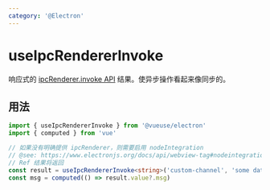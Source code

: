 ```yaml
---
category: '@Electron'
---
```


# useIpcRendererInvoke

响应式的 [ipcRenderer.invoke API](https://www.electronjs.org/docs/api/ipc-renderer#ipcrendererinvokechannel-args) 结果。使异步操作看起来像同步的。

## 用法

```ts
import { useIpcRendererInvoke } from '@vueuse/electron'
import { computed } from 'vue'

// 如果没有明确提供 ipcRenderer，则需要启用 nodeIntegration
// @see: https://www.electronjs.org/docs/api/webview-tag#nodeintegration
// Ref 结果将返回
const result = useIpcRendererInvoke<string>('custom-channel', 'some data')
const msg = computed(() => result.value?.msg)
```
